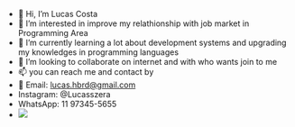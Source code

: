 - 👋 Hi, I’m Lucas Costa
- 👀 I’m interested in improve my relathionship with job market in Programming Area
- 🌱 I’m currently learning a lot about development systems and upgrading my knowledges in programming languages
- 💞️ I’m looking to collaborate on internet and with who wants join to me 
- 📫 you can reach me and contact by 
- 📧 Email: lucas.hbrd@gmail.com
- Instagram: @Lucasszera
- WhatsApp: 11 97345-5655
- <img src="https://img.icons8.com/color/344/whatsapp--v1.png">
<!---
Lucaszeera/Lucaszeera is a ✨ special ✨ repository because its `README.md` (this file) appears on your GitHub profile.
You can click the Preview link to take a look at your changes.
--->
